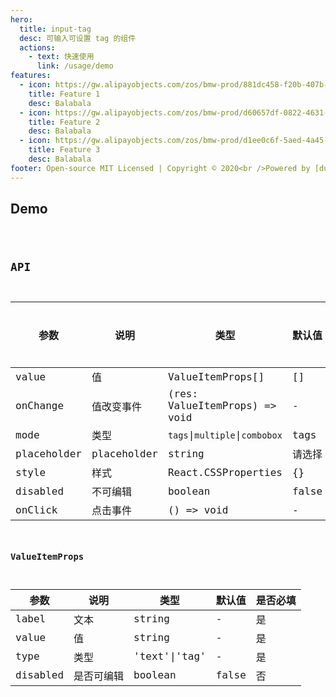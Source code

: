 ```yaml
---
hero:
  title: input-tag
  desc: 可输入可设置 tag 的组件
  actions:
    - text: 快速使用
      link: /usage/demo
features:
  - icon: https://gw.alipayobjects.com/zos/bmw-prod/881dc458-f20b-407b-947a-95104b5ec82b/k79dm8ih_w144_h144.png
    title: Feature 1
    desc: Balabala
  - icon: https://gw.alipayobjects.com/zos/bmw-prod/d60657df-0822-4631-9d7c-e7a869c2f21c/k79dmz3q_w126_h126.png
    title: Feature 2
    desc: Balabala
  - icon: https://gw.alipayobjects.com/zos/bmw-prod/d1ee0c6f-5aed-4a45-a507-339a4bfe076c/k7bjsocq_w144_h144.png
    title: Feature 3
    desc: Balabala
footer: Open-source MIT Licensed | Copyright © 2020<br />Powered by [dumi](https://d.umijs.org)
---
```


## Demo

<code src="./examples/usage.tsx">

## API

| 参数        | 说明        | 类型                           | 默认值 | 是否必填 |
| ----------- | ----------- | ------------------------------ | ------ | -------- |
| value       | 值          | ValueItemProps[]               | []     | 是       |
| onChange    | 值改变事件  | (res: ValueItemProps) => void  | -      | 是       |
| mode        | 类型        | `tags`\|`multiple`\|`combobox` | tags   | 否       |
| placeholder | placeholder | string                         | 请选择 | 否       |
| style       | 样式        | React.CSSProperties            | {}     | 否       |
| disabled    | 不可编辑    | boolean                        | false  | 否       |
| onClick     | 点击事件    | () => void                     | -      | 否       |

### ValueItemProps

| 参数     | 说明       | 类型          | 默认值 | 是否必填 |
| -------- | ---------- | ------------- | ------ | -------- |
| label    | 文本       | string        | -      | 是       |
| value    | 值         | string        | -      | 是       |
| type     | 类型       | 'text'\|'tag' | -      | 是       |
| disabled | 是否可编辑 | boolean       | false  | 否       |
